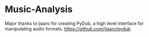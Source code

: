 # Music-Analysis

Major thanks to jiaaro for creating PyDub, a high level interface for manipulating audio formats. https://github.com/jiaaro/pydub
